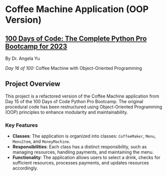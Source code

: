 # Coffee Machine Application (OOP Version)

## **[100 Days of Code: The Complete Python Pro Bootcamp for 2023](https://www.udemy.com/course/100-days-of-code/)**

By Dr. Angela Yu

*Day 16 of 100:* Coffee Machine with Object-Oriented Programming

## Project Overview

This project is a refactored version of the Coffee Machine application from Day 15 of the 100 Days of Code Python Pro Bootcamp. The original procedural code has been restructured using Object-Oriented Programming (OOP) principles to enhance modularity and maintainability.

### Key Features

- **Classes**: The application is organized into classes: `CoffeeMaker`, `Menu`, `MenuItem`, and `MoneyMachine`.
- **Responsibilities**: Each class has a distinct responsibility, such as managing resources, handling payments, and maintaining the menu.
- **Functionality**: The application allows users to select a drink, checks for sufficient resources, processes payments, and updates resources accordingly.